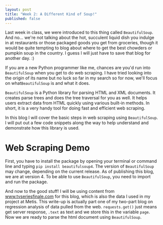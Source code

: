 ```yaml
---
layout: post
title: "Week 2: A Different Kind of Soup!"
published: false
---
```


Last week in class, we were introduced to this thing called ``BeautifulSoup``. And no... we're not talking about the hot, succulent liquid dish you indulge in at restaurants or those packaged goods you get from groceries, though it would be quite tempting to blog about where to get the best chowders or pumpkin soup in the country. I guess I will just have to save that blog for another day. :)

If you are a new Python programmer like me, chances are you'd run into ``BeautifulSoup`` when you get to do web scraping. I have tried looking into the origin of its name but no luck so far in my search so for now, we'll focus on what``BeautifulSoup`` is and what it does.

``BeautifulSoup`` is a Python library for parsing HTML and XML documents. It creates parse trees and does the tree traversal for you as well. It helps users extract data from HTML quickly using various built-in methods. In short, it is a very handy tool for doing fast and efficient web scraping.

In this blog I will cover the basic steps in web scraping using ``BeautifulSoup``. I will put out a few code snippets along the way to help understand and demonstrate how this library is used. 

**Web Scraping Demo**
======


First, you have to install the package by opening your terminal or command line and typing ``pip install beautifulsoup4``. The version of ``BeautifulSoup`` may change, depending on the current release. As of publishing this blog, we are at version 4. To be able to use ``BeautifulSoup``, you need to import and run the package. 


And now to the good stuff! I will be using content from www.tvseriesfinale.com for this blog, which is also the data I used in my project at Metis. This write-up is actually part one of my two-part blog on regression analysis of data pulled from the web. ``requests.get()`` just means get server response, ``.text`` as text and we store this in the variable ``page``. Now we are ready to parse the html document using ``BeautifulSoup``.

